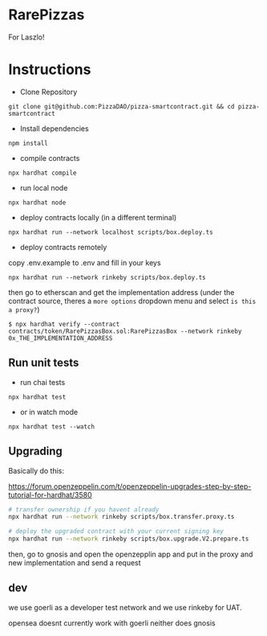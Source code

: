 # RarePizzas
For Laszlo!

# Instructions

- Clone Repository

```
git clone git@github.com:PizzaDAO/pizza-smartcontract.git && cd pizza-smartcontract
```
- Install dependencies

```
npm install
```

- compile contracts

```
npx hardhat compile
```

- run local node

```
npx hardhat node
```

- deploy contracts locally (in a different terminal)

```
npx hardhat run --network localhost scripts/box.deploy.ts
```

- deploy contracts remotely

copy .env.example to .env and fill in your keys

```
npx hardhat run --network rinkeby scripts/box.deploy.ts
```

then go to etherscan and get the implementation address (under the contract source, theres a `more options` dropdown menu and select `is this a proxy?`)

```
$ npx hardhat verify --contract contracts/token/RarePizzasBox.sol:RarePizzasBox --network rinkeby 0x_THE_IMPLEMENTATION_ADDRESS
```

## Run unit tests

- run chai tests

```
npx hardhat test
```

- or in watch mode

```
npx hardhat test --watch
```

## Upgrading

Basically do this:

https://forum.openzeppelin.com/t/openzeppelin-upgrades-step-by-step-tutorial-for-hardhat/3580


```bash
# transfer ownership if you havent already
npx hardhat run --network rinkeby scripts/box.transfer.proxy.ts
```

```bash
# deploy the upgraded contract with your current signing key
npx hardhat run --network rinkeby scripts/box.upgrade.V2.prepare.ts
```

then, go to gnosis and open the openzepplin app and put in the proxy and new implementation and send a request


## dev

we use goerli as a developer test network and we use rinkeby for UAT.

opensea doesnt currently work with goerli
neither does gnosis
